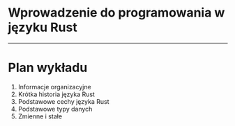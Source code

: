 # Wprowadzenie do programowania w języku Rust

---

# Plan wykładu

1. Informacje organizacyjne
2. Krótka historia języka Rust
3. Podstawowe cechy języka Rust
4. Podstawowe typy danych
5. Zmienne i stałe
